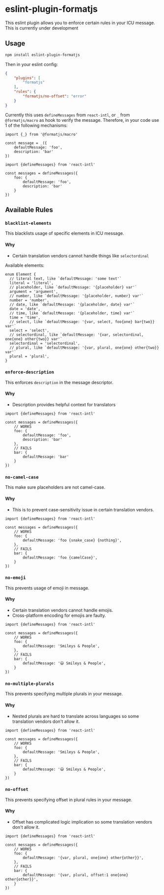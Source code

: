 # eslint-plugin-formatjs

This eslint plugin allows you to enforce certain rules in your ICU message. This is currently under development

## Usage

```bash
npm install eslint-plugin-formatjs
```

Then in your eslint config:
```json
{
    "plugins": [
        "formatjs"
    ],
    "rules": {
        "formatjs/no-offset": "error"
    }
}
```

Currently this uses `defineMessages` from `react-intl`, or `_` from `@formatjs/macro` as hook to verify the message. Therefore, in your code use 1 of the following mechanisms:

```tsx
import {_} from '@formatjs/macro'

const message = _({
    defaultMessage: 'foo',
    description: 'bar'
})
```

```tsx
import {defineMessages} from 'react-intl'

const messages = defineMessages({
    foo: {
        defaultMessage: 'foo',
        description: 'bar'
    }
})
```

## Available Rules

### `blacklist-elements`

This blacklists usage of specific elements in ICU message. 

#### Why
- Certain translation vendors cannot handle things like `selectordinal`

Available elements:

```tsx
enum Element {
  // literal text, like `defaultMessage: 'some text'`
  literal = 'literal', 
  // placeholder, like `defaultMessage: '{placeholder} var'`
  argument = 'argument', 
  // number, like `defaultMessage: '{placeholder, number} var'`
  number = 'number',
  // date, like `defaultMessage: '{placeholder, date} var'`
  date = 'date',
  // time, like `defaultMessage: '{placeholder, time} var'`
  time = 'time',
  // select, like `defaultMessage: '{var, select, foo{one} bar{two}} var'`
  select = 'select',
  // selectordinal, like `defaultMessage: '{var, selectordinal, one{one} other{two}} var'`
  selectordinal = 'selectordinal',
  // plural, like `defaultMessage: '{var, plural, one{one} other{two}} var'`
  plural = 'plural',
}
```

### `enforce-description`

This enforces `description` in the message descriptor.

#### Why
- Description provides helpful context for translators

```tsx
import {defineMessages} from 'react-intl'

const messages = defineMessages({
    // WORKS
    foo: {
        defaultMessage: 'foo',
        description: 'bar'
    },
    // FAILS
    bar: {
        defaultMessage: 'bar'
    }
})
```

### `no-camel-case`

This make sure placeholders are not camel-case. 

#### Why
- This is to prevent case-sensitivity issue in certain translation vendors.

```tsx
import {defineMessages} from 'react-intl'

const messages = defineMessages({
    // WORKS
    foo: {
        defaultMessage: 'foo {snake_case} {nothing}',
    },
    // FAILS
    bar: {
        defaultMessage: 'foo {camelCase}',
    }
})
```

### `no-emoji`

This prevents usage of emoji in message.

#### Why
- Certain translation vendors cannot handle emojis.
- Cross-platform encoding for emojis are faulty.

```tsx
import {defineMessages} from 'react-intl'

const messages = defineMessages({
    // WORKS
    foo: {
        defaultMessage: 'Smileys & People',
    },
    // FAILS
    bar: {
        defaultMessage: '😃 Smileys & People',
    }
})
```

### `no-multiple-plurals`

This prevents specifying multiple plurals in your message.

#### Why
- Nested plurals are hard to translate across languages so some translation vendors don't allow it.

```tsx
import {defineMessages} from 'react-intl'

const messages = defineMessages({
    // WORKS
    foo: {
        defaultMessage: 'Smileys & People',
    },
    // FAILS
    bar: {
        defaultMessage: '😃 Smileys & People',
    }
})
```

### `no-offset`

This prevents specifying offset in plural rules in your message.

#### Why
- Offset has complicated logic implication so some translation vendors don't allow it.

```tsx
import {defineMessages} from 'react-intl'

const messages = defineMessages({
    // WORKS
    foo: {
        defaultMessage: '{var, plural, one{one} other{other}}',
    },
    // FAILS
    bar: {
        defaultMessage: '{var, plural, offset:1 one{one} other{other}}',
    }
})
```